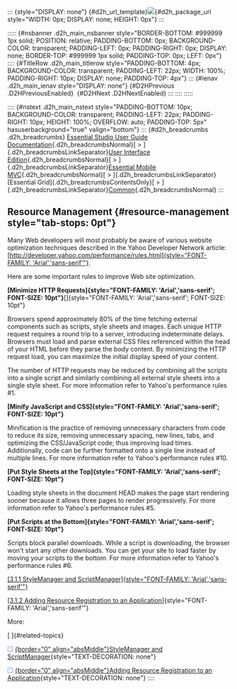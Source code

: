 ::: {style="DISPLAY: none"}
[](ms-xhelp:///?Id=d2h_url_template){#d2h_url_template}![](!package_url!){#d2h_package_url style="WIDTH: 0px; DISPLAY: none; HEIGHT: 0px"}
:::

::::: {#nsbanner .d2h_main_nsbanner style="BORDER-BOTTOM: #999999 1px solid; POSITION: relative; PADDING-BOTTOM: 0px; BACKGROUND-COLOR: transparent; PADDING-LEFT: 0px; PADDING-RIGHT: 0px; DISPLAY: none; BORDER-TOP: #999999 1px solid; PADDING-TOP: 0px; LEFT: 0px"}
:::: {#TitleRow .d2h_main_titlerow style="PADDING-BOTTOM: 4px; BACKGROUND-COLOR: transparent; PADDING-LEFT: 22px; WIDTH: 100%; PADDING-RIGHT: 10px; DISPLAY: none; PADDING-TOP: 4px"}
::: {#ienav .d2h_main_ienav style="DISPLAY: none"}
[](ms-xhelp:///?Id=37688364-5e35-4877-85c1-a3b61c36abb5){#D2HPrevious .D2HPreviousEnabled}  [](ms-xhelp:///?Id=bb22dd98-ef6e-4b87-8311-a398efba5fda){#D2HNext .D2HNextEnabled}
:::
::::
:::::

:::: {#nstext .d2h_main_nstext style="PADDING-BOTTOM: 10px; BACKGROUND-COLOR: transparent; PADDING-LEFT: 22px; PADDING-RIGHT: 10px; HEIGHT: 100%; OVERFLOW: auto; PADDING-TOP: 5px" hasuserbackground="true" valign="bottom"}
::: {#d2h_breadcrumbs .d2h_breadcrumbs}
[Essential Studio User Guide Documentation](ms-xhelp:///?Id=12457748-09e3-4d74-a240-8e049cedf030){.d2h_breadcrumbsNormal}[ \> ]{.d2h_breadcrumbsLinkSeparator}[User Interface Edition](ms-xhelp:///?Id=c29296b7-531c-413b-a0ec-488ca1f7f669){.d2h_breadcrumbsNormal}[ \> ]{.d2h_breadcrumbsLinkSeparator}[Essential Mobile MVC](ms-xhelp:///?Id=74df42e3-5434-4590-9be6-3ae2f911cbbc){.d2h_breadcrumbsNormal}[ \> ]{.d2h_breadcrumbsLinkSeparator}[Essential Grid]{.d2h_breadcrumbsContentsOnly}[ \> ]{.d2h_breadcrumbsLinkSeparator}[Common](ms-xhelp:///?Id=37688364-5e35-4877-85c1-a3b61c36abb5){.d2h_breadcrumbsNormal}
:::

## Resource Management {#resource-management style="tab-stops: 0pt"}

Many Web developers will most probably be aware of various website optimization techniques described in the Yahoo Developer Network article: [[http://developer.yahoo.com/performance/rules.html]{style="FONT-FAMILY: 'Arial','sans-serif'"}](http://developer.yahoo.com/performance/rules.html).

Here are some important rules to improve Web site optimization.

**[Minimize HTTP Requests]{style="FONT-FAMILY: 'Arial','sans-serif'; FONT-SIZE: 10pt"}**[]{style="FONT-FAMILY: 'Arial','sans-serif'; FONT-SIZE: 10pt"}

Browsers spend approximately 80% of the time fetching external components such as scripts, style sheets and images. Each unique HTTP request requires a round trip to a server, introducing indeterminate delays. Browsers must load and parse external CSS files referenced within the head of your HTML before they parse the body content. By minimizing the HTTP request load, you can maximize the initial display speed of your content.

The number of HTTP requests may be reduced by combining all the scripts into a single script and similarly combining all external style sheets into a single style sheet. For more information refer to Yahoo\'s performance rules #1.

**[Minify JavaScript and CSS]{style="FONT-FAMILY: 'Arial','sans-serif'; FONT-SIZE: 10pt"}**

Minification is the practice of removing unnecessary characters from code to reduce its size, removing unnecessary spacing, new lines, tabs, and optimizing the CSS/JavaScript code; thus improving load times. Additionally, code can be further formatted onto a single line instead of multiple lines. For more information refer to Yahoo\'s performance rules #10.

**[Put Style Sheets at the Top]{style="FONT-FAMILY: 'Arial','sans-serif'; FONT-SIZE: 10pt"}**

Loading style sheets in the document HEAD makes the page start rendering sooner because it allows three pages to render progressively. For more information refer to Yahoo\'s performance rules #5.

**[Put Scripts at the Bottom]{style="FONT-FAMILY: 'Arial','sans-serif'; FONT-SIZE: 10pt"}**

Scripts block parallel downloads. While a script is downloading, the browser won\'t start any other downloads. You can get your site to load faster by moving your scripts to the bottom. For more information refer to Yahoo\'s performance rules #6.

[[3.1.1 StyleManager and ScriptManager]{style="FONT-FAMILY: 'Arial','sans-serif'"}](ms-xhelp:///?Id=bb22dd98-ef6e-4b87-8311-a398efba5fda)

[[3.1.2 Adding Resource Registration to an Application](ms-xhelp:///?Id=ac994809-d123-4848-9541-193003fe481e)]{style="FONT-FAMILY: 'Arial','sans-serif'"}

More:

[ ]{#related-topics}

[![](button.gif){border="0" align="absMiddle"}StyleManager and ScriptManager](ms-xhelp:///?Id=bb22dd98-ef6e-4b87-8311-a398efba5fda){style="TEXT-DECORATION: none"}

[![](button.gif){border="0" align="absMiddle"}Adding Resource Registration to an Application](ms-xhelp:///?Id=ac994809-d123-4848-9541-193003fe481e){style="TEXT-DECORATION: none"}
::::
